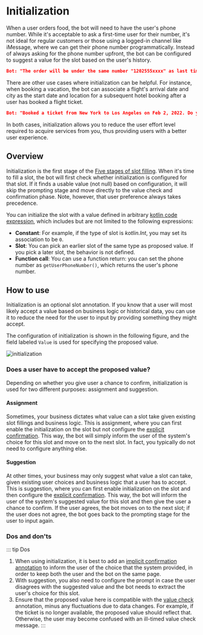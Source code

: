 # Initialization
When a user orders food, the bot will need to have the user's phone number. While it's acceptable to ask a first-time user for their number, it's not ideal for regular customers or those using a logged-in channel like iMessage, where we can get their phone number programmatically. Instead of always asking for the phone number upfront, the bot can be configured to suggest a value for the slot based on the user's history.

```json
Bot: "The order will be under the same number "1202555xxxx" as last time. Ready to place the order?"
```

There are other use cases where initialization can be helpful. For instance, when booking a vacation, the bot can associate a flight's arrival date and city as the start date and location for a subsequent hotel booking after a user has booked a flight ticket.

```json
Bot: "Booked a ticket from New York to Los Angeles on Feb 2, 2022. Do you want to book a hotel in Los Angeles from Feb 2, 2022?"
```

In both cases, initialization allows you to reduce the user effort level required to acquire services from you, thus providing users with a better user experience.

## Overview
Initialization is the first stage of the [Five stages of slot filling](./overview.md#five-stages-of-slot-filling). When it's time to fill a slot, the bot will first check whether initialization is configured for that slot. If it finds a usable value (not null) based on configuration, it will skip the prompting stage and move directly to the value check and confirmation phase. Note, however, that user preference always takes precedence.

You can initialize the slot with a value defined in arbitrary [kotlin code expression](./kotlinexpression.md), which includes but are not limited to the following expressions:
- **Constant**: For example, if the type of slot is *kotlin.Int*, you may set its association to be `0`.
- **Slot**: You can pick an earlier slot of the same type as proposed value. If you pick a later slot, the behavior is not defined.
- **Function call**: You can use a function return: you can set the phone number as `getUserPhoneNumber()`, which returns the user's phone number.

## How to use
Initialization is an optional slot annotation. If you know that a user will most likely accept a value based on business logic or historical data, you can use it to reduce the need for the user to input by providing something they might accept.

The configuration of initialization is shown in the following figure, and the field labeled `Value` is used for specifying the proposed value.

![initialization](/images/annotation/initialization/init.png)

### Does a user have to accept the proposed value?
Depending on whether you give user a chance to confirm, initialization is used for two different purposes: assignment and suggestion. 

#### Assignment
Sometimes, your business dictates what value can a slot take given existing slot fillings and business logic. This is assignment, where you can first enable the initialization on the slot but not configure the [explicit confirmation](../annotations/confirmation.md#explicit). This way, the bot will simply inform the user of the system's choice for this slot and move on to the next slot. In fact, you typically do not need to configure anything else.

#### Suggestion
At other times, your business may only suggest what value a slot can take, given existing user choices and business logic that a user has to accept. This is suggestion, where you can first enable initialization on the slot and then configure the [explicit confirmation](../annotations/confirmation.md#explicit). This way, the bot will inform the user of the system's suggested value for this slot and then give the user a chance to confirm. If the user agrees, the bot moves on to the next slot; if the user does not agree, the bot goes back to the prompting stage for the user to input again.

### Dos and don'ts
::: tip Dos
1. When using initialization, it is best to add an [implicit confirmation annotation](../annotations/confirmation.md#implicit) to inform the user of the choice that the system provided, in order to keep both the user and the bot on the same page.
2. With suggestion, you also need to configure the prompt in case the user disagrees with the suggested value and the bot needs to extract the user's choice for this slot.
3. Ensure that the proposed value here is compatible with the [value check](./valuecheck.md) annotation, minus any fluctuations due to data changes. For example, if the ticket is no longer available, the proposed value should reflect that. Otherwise, the user may become confused with an ill-timed value check message.
:::


